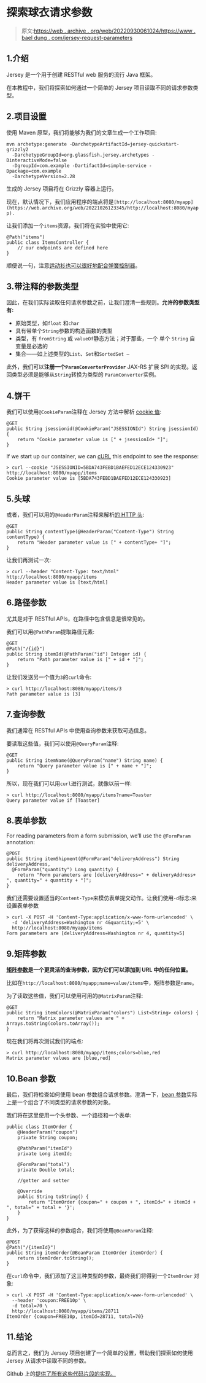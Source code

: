 # 探索球衣请求参数

> 原文:[https://web . archive . org/web/20220930061024/https://www . bael dung . com/jersey-request-parameters](https://web.archive.org/web/20220930061024/https://www.baeldung.com/jersey-request-parameters)

## 1.介绍

Jersey 是一个用于创建 RESTful web 服务的流行 Java 框架。

在本教程中，我们将探索如何通过一个简单的 Jersey 项目读取不同的请求参数类型。

## 2.项目设置

使用 Maven 原型，我们将能够为我们的文章生成一个工作项目:

```
mvn archetype:generate -DarchetypeArtifactId=jersey-quickstart-grizzly2
  -DarchetypeGroupId=org.glassfish.jersey.archetypes -DinteractiveMode=false
  -DgroupId=com.example -DartifactId=simple-service -Dpackage=com.example
  -DarchetypeVersion=2.28
```

生成的 Jersey 项目将在 Grizzly 容器上运行。

现在，默认情况下，我们应用程序的端点将是`[http://localhost:8080/myapp](https://web.archive.org/web/20221026123345/http://localhost:8080/myapp).`

让我们添加一个`items`资源，我们将在实验中使用它:

```
@Path("items")
public class ItemsController {
    // our endpoints are defined here
}
```

顺便说一句，注意[运动衫也可以很好地配合弹簧控制器](/web/20221026123345/https://www.baeldung.com/jersey-rest-api-with-spring)。

## 3.带注释的参数类型

因此，在我们实际读取任何请求参数之前，让我们澄清一些规则。**允许的参数类型有:**

*   原始类型，如`float` 和`char`
*   具有带单个`String`参数的构造函数的类型
*   类型，有 `fromString` 或 `valueOf`静态方法；对于那些，一个 单个 `String` 自变量是必选的
*   集合——如上述类型的`List`、`Set`和`SortedSet –`

此外，我们可以**注册一个`ParamConverterProvider`** JAX-RS 扩展 SPI 的实现。返回类型必须是能够从`String`转换为类型的 `ParamConverter`实例。

## 4.饼干

我们可以使用`@CookieParam`注释在 Jersey 方法中解析 [cookie 值](/web/20221026123345/https://www.baeldung.com/cookies-java):

```
@GET
public String jsessionid(@CookieParam("JSESSIONId") String jsessionId) {
    return "Cookie parameter value is [" + jsessionId+ "]";
}
```

If we start up our container, we can [cURL](/web/20221026123345/https://www.baeldung.com/curl-rest) this endpoint to see the response:

```
> curl --cookie "JSESSIONID=5BDA743FEBD1BAEFED12ECE124330923" http://localhost:8080/myapp/items
Cookie parameter value is [5BDA743FEBD1BAEFED12ECE124330923]
```

## 5.头球

或者，我们可以用的`@HeaderParam`注释来解析[的 HTTP 头](https://web.archive.org/web/20221026123345/https://developer.mozilla.org/en-US/docs/Web/HTTP/Headers):

```
@GET
public String contentType(@HeaderParam("Content-Type") String contentType) {
    return "Header parameter value is [" + contentType+ "]";
}
```

让我们再测试一次:

```
> curl --header "Content-Type: text/html" http://localhost:8080/myapp/items
Header parameter value is [text/html]
```

## 6.路径参数

尤其是对于 RESTful APIs，在路径中包含信息是很常见的。

我们可以用`@PathParam`提取路径元素:

```
@GET
@Path("/{id}")
public String itemId(@PathParam("id") Integer id) {
    return "Path parameter value is [" + id + "]";
}
```

让我们发送另一个值为`3`的`curl`命令:

```
> curl http://localhost:8080/myapp/items/3
Path parameter value is [3]
```

## 7.查询参数

我们通常在 RESTful APIs 中使用查询参数来获取可选信息。

要读取这些值，我们可以使用`@QueryParam`注释:

```
@GET
public String itemName(@QueryParam("name") String name) {
    return "Query parameter value is [" + name + "]";
}
```

所以，现在我们可以用`curl`进行测试，就像以前一样:

```
> curl http://localhost:8080/myapp/items?name=Toaster
Query parameter value if [Toaster]
```

## 8.表单参数

For reading parameters from a form submission, we’ll use the `@FormParam` annotation:

```
@POST
public String itemShipment(@FormParam("deliveryAddress") String deliveryAddress, 
  @FormParam("quantity") Long quantity) {
    return "Form parameters are [deliveryAddress=" + deliveryAddress+ ", quantity=" + quantity + "]";
}
```

我们还需要设置适当的`Content-Type`来模仿表单提交动作。让我们使用`-d`标志:来设置表单参数

```
> curl -X POST -H 'Content-Type:application/x-www-form-urlencoded' \
  -d 'deliveryAddress=Washington nr 4&quantity;=5' \
  http://localhost:8080/myapp/items
Form parameters are [deliveryAddress=Washington nr 4, quantity=5]
```

## 9.矩阵参数

**[矩阵参数](/web/20221026123345/https://www.baeldung.com/spring-mvc-matrix-variables)是一个更灵活的查询参数，因为它们可以添加到 URL 中的任何位置。**

比如在`http://localhost:8080/myapp;name=value/items`中，矩阵参数是`name`。

为了读取这些值，我们可以使用可用的`@MatrixParam`注释:

```
@GET
public String itemColors(@MatrixParam("colors") List<String> colors) {
    return "Matrix parameter values are " + Arrays.toString(colors.toArray());
}
```

现在我们将再次测试我们的端点:

```
> curl http://localhost:8080/myapp/items;colors=blue,red
Matrix parameter values are [blue,red]
```

## 10.Bean 参数

最后，我们将检查如何使用 bean 参数组合请求参数。澄清一下，[bean 参数](/web/20221026123345/https://www.baeldung.com/jersey-bean-validation)实际上是一个组合了不同类型的请求参数的对象。

我们将在这里使用一个头参数、一个路径和一个表单:

```
public class ItemOrder {
    @HeaderParam("coupon")
    private String coupon;

    @PathParam("itemId")
    private Long itemId;

    @FormParam("total")
    private Double total;

    //getter and setter

    @Override
    public String toString() {
        return "ItemOrder {coupon=" + coupon + ", itemId=" + itemId + ", total=" + total + '}';
    }
}
```

此外，为了获得这样的参数组合，我们将使用`@BeanParam`注释:

```
@POST
@Path("/{itemId}")
public String itemOrder(@BeanParam ItemOrder itemOrder) {
    return itemOrder.toString();
}
```

在`curl`命令中，我们添加了这三种类型的参数，最终我们将得到一个`ItemOrder` 对象:

```
> curl -X POST -H 'Content-Type:application/x-www-form-urlencoded' \
  --header 'coupon:FREE10p' \
  -d total=70 \
  http://localhost:8080/myapp/items/28711
ItemOrder {coupon=FREE10p, itemId=28711, total=70}
```

## 11.结论

总而言之，我们为 Jersey 项目创建了一个简单的设置，帮助我们探索如何使用 Jersey 从请求中读取不同的参数。

Github 上的[提供了所有这些代码片段的实现。](https://web.archive.org/web/20221026123345/https://github.com/eugenp/tutorials/tree/master/jersey)